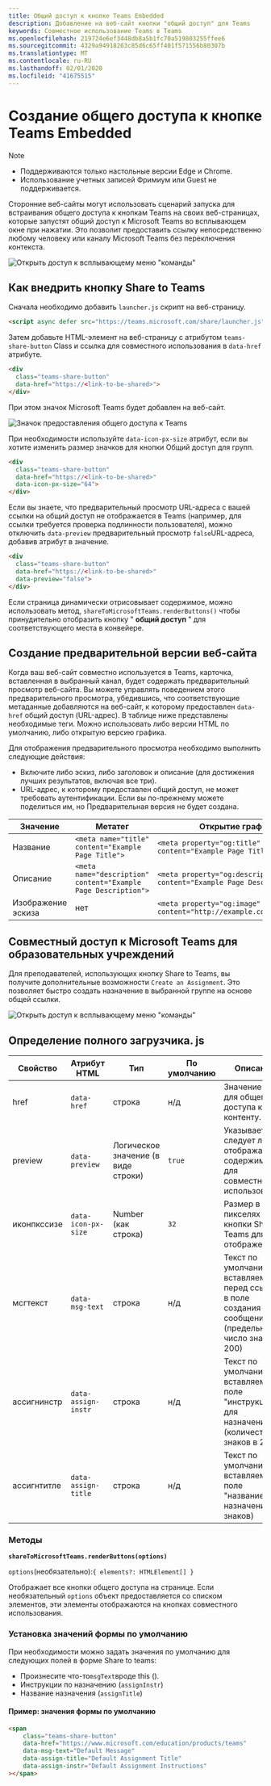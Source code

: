 ```yaml
---
title: Общий доступ к кнопке Teams Embedded
description: Добавление на веб-сайт кнопки "общий доступ" для Teams
keywords: Совместное использование Teams в Teams
ms.openlocfilehash: 219724e6ef3448db8a5b1fc70a519803255ffee6
ms.sourcegitcommit: 4329a94918263c85d6c65ff401f571556b80307b
ms.translationtype: MT
ms.contentlocale: ru-RU
ms.lasthandoff: 02/01/2020
ms.locfileid: "41675515"
---
```

# <a name="creating-a-share-to-teams-embedded-button"></a>Создание общего доступа к кнопке Teams Embedded

>[!NOTE]
> * Поддерживаются только настольные версии Edge и Chrome.
> * Использование учетных записей Фримиум или Guest не поддерживается.

Сторонние веб-сайты могут использовать сценарий запуска для встраивания общего доступа к кнопкам Teams на своих веб-страницах, которые запустят общий доступ к Microsoft Teams во всплывающем окне при нажатии. Это позволит предоставить ссылку непосредственно любому человеку или каналу Microsoft Teams без переключения контекста.

![Открыть доступ к всплывающему меню "команды"](~/assets/images/share-to-teams-popup.png)

## <a name="how-to-embed-a-share-to-teams-button"></a>Как внедрить кнопку Share to Teams

Сначала необходимо добавить `launcher.js` скрипт на веб-страницу.

```html
<script async defer src="https://teams.microsoft.com/share/launcher.js"></script>
```

Затем добавьте HTML-элемент на веб-страницу с атрибутом `teams-share-button` Class и ссылка для совместного использования в `data-href` атрибуте.

```html
<div
  class="teams-share-button"
  data-href="https://<link-to-be-shared>">
</div>
```

При этом значок Microsoft Teams будет добавлен на веб-сайт.

![Значок предоставления общего доступа к Teams](~/assets/icons/share-to-teams-icon.png)

При необходимости используйте `data-icon-px-size` атрибут, если вы хотите изменить размер значков для кнопки Общий доступ для групп.

```html
<div
  class="teams-share-button"
  data-href="https://<link-to-be-shared>"
  data-icon-px-size="64">
</div>
```

Если вы знаете, что предварительный просмотр URL-адреса с вашей ссылки на общий доступ не отображается в Teams (например, для ссылки требуется проверка подлинности пользователя), можно отключить `data-preview` предварительный просмотр `false`URL-адреса, добавив атрибут в значение.

```html
<div
  class="teams-share-button"
  data-href="https://<link-to-be-shared>"
  data-preview="false">
</div>
```

Если страница динамически отрисовывает содержимое, можно использовать метод, `shareToMicrosoftTeams.renderButtons()` чтобы принудительно отобразить кнопку " **общий доступ** " для соответствующего места в конвейере.

## <a name="crafting-your-website-preview"></a>Создание предварительной версии веб-сайта

Когда ваш веб-сайт совместно используется в Teams, карточка, вставленная в выбранный канал, будет содержать предварительный просмотр веб-сайта. Вы можете управлять поведением этого предварительного просмотра, убедившись, что соответствующие метаданные добавляются на веб-сайт, к которому предоставлен `data-href` общий доступ (URL-адрес). В таблице ниже представлены необходимые теги. Можно использовать либо версии HTML по умолчанию, либо открытую версию графика.

Для отображения предварительного просмотра необходимо выполнить следующие действия:

* Включите либо эскиз, либо заголовок и описание (для достижения лучших результатов, включая все три).
* URL-адрес, к которому предоставлен общий доступ, не может требовать аутентификации. Если вы по-прежнему можете поделиться им, но Предварительная версия не будет создана.

|Значение|Метатег| Открытие графика|
|----|----|----|
|Название|`<meta name="title" content="Example Page Title">`|`<meta property="og:title" content="Example Page Title">`|
|Описание|`<meta name="description" content="Example Page Description">`|`<meta property="og:description" content="Example Page Description">`|
|Изображение эскиза| нет |`<meta property="og:image" content="http://example.com/image.jpg">`|

## <a name="share-to-teams-for-education"></a>Совместный доступ к Microsoft Teams для образовательных учреждений

Для преподавателей, использующих кнопку Share to Teams, вы получите дополнительные возможности `Create an Assignment`. Это позволяет быстро создать назначение в выбранной группе на основе общей ссылки.

![Открыть доступ к всплывающему меню "команды"](~/assets/images/share-to-teams-popup-edu.png)

## <a name="full-launcherjs-definition"></a>Определение полного загрузчика. js

| Свойство | Атрибут HTML | Тип | По умолчанию | Описание |
| -------------- | ---------------------- | --------------------- | ------- | ---------------------------------------------------------------------- |
| href | `data-href` | строка | н/д | Значение href для общего доступа к контенту. |
| preview | `data-preview` | Логическое значение (в виде строки) | `true` | Указывает, следует ли отображать содержимое для совместного использования. |
| иконпкссизе | `data-icon-px-size` | Number (как строка) | `32` | Размер в пикселях кнопки Share to Teams для отображения. |
| мсгтекст | `data-msg-text` | строка | н/д | Текст по умолчанию, вставляемый перед ссылкой в поле создания сообщения (предельное число знаков в 200) |
| ассигнинстр | `data-assign-instr` | строка | н/д | Текст по умолчанию, вставляемый в поле "инструкции" для назначений (количество знаков в 200) |
| ассигнтитле | `data-assign-title` | строка | н/д | Текст по умолчанию, вставляемый в поле "название" для назначений (50 знаков) |

### <a name="methods"></a>Методы

**`shareToMicrosoftTeams.renderButtons(options)`**

`options`(необязательно):`{ elements?: HTMLElement[] }`

Отображает все кнопки общего доступа на странице. Если необязательный `options` объект предоставляется со списком элементов, эти элементы отображаются на кнопках совместного использования.

### <a name="setting-default-form-values"></a>Установка значений формы по умолчанию

При необходимости можно задать значения по умолчанию для следующих полей в форме Share to teams:

* Произнесите что-то`msgText`вроде this ().
* Инструкции по назначению (`assignInstr`)
* Название назначения (`assignTitle`)

#### <a name="example-default-form-values"></a>Пример: значения формы по умолчанию

```html
<span
    class="teams-share-button"
    data-href="https://www.microsoft.com/education/products/teams"
    data-msg-text="Default Message"
    data-assign-title="Default Assignment Title"
    data-assign-instr="Default Assignment Instructions"
></span>
```
